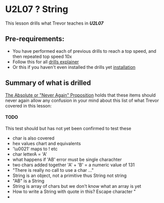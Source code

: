 # U2L07 ? String


This lesson drills what Trevor teaches in _**U2L07**_


## Pre-requirements:

- You have performed each of previous drills to reach a top speed, and then repeated top speed 10x
- Follow this for all  [drills explainer](/docs/drills/explainer/)
- Or this if you haven't even installed the drills yet [installation](/docs/drills/install/)

## Summary of what is drilled

[The Absolute or "Never Again" Proposition](/docs/drills/explainer/#the-absolute-or-never-again-proposition/) holds that these items should never again allow any confusion in your mind about this list of what Trevor covered in this lesson:

#### TODO 

This test should but has not yet been confirmed to test these 

- char is also covered
- hex values chart and equivalents
- '\u0021' maps to ! etc
- char letterA = 'A'
- what happens if 'AB' error must be single charachter
- two chars added together 'A' + 'B' = a numeric value of 131
- "There is really no call to use a char ..."
- String is an object, not a primitive thus String not string
- "AB" is a String
- String is array of chars but we don't know what an array is yet
- How to write a String with quote  in this? Escape character \"
- 
